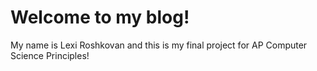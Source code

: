 # Welcome to my blog! 

My name is Lexi Roshkovan and this is my final project for AP Computer Science Principles!
